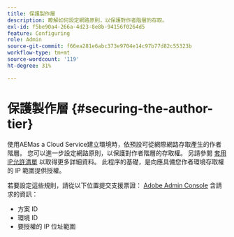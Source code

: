 ```yaml
---
title: 保護製作層
description: 瞭解如何設定網路原則，以保護對作者階層的存取。
exl-id: f5be90a4-266a-4d23-8e8b-94156f0264d5
feature: Configuring
role: Admin
source-git-commit: f66ea281e6abc373e9704e14c97b77d82c55323b
workflow-type: tm+mt
source-wordcount: '119'
ht-degree: 31%

---
```


# 保護製作層 {#securing-the-author-tier}

使用AEMas a Cloud Service建立環境時，依預設可從網際網路存取產生的作者階層。 您可以進一步設定網路原則，以保護對作者階層的存取權。 另請參閱 [套用IP允許清單](https://experienceleague.adobe.com/docs/experience-manager-cloud-service/content/implementing/using-cloud-manager/ip-allow-lists/apply-allow-list.html) 以取得更多詳細資料。 此程序的基礎，是向應具備您作者環境存取權的 IP 範圍提供授權。

若要設定這些規則，請從以下位置提交支援票證： [Adobe Admin Console](https://adminconsole.adobe.com/) 含請求的資訊：

* 方案 ID
* 環境 ID
* 要授權的 IP 位址範圍

